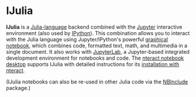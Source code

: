 # IJulia

**IJulia** is a [Julia-language](http://julialang.org/) backend
combined with the [Jupyter](http://jupyter.org/) interactive
environment (also used by [IPython](http://ipython.org/)).  This
combination allows you to interact with the Julia language using
Jupyter/IPython's powerful [graphical
notebook](http://ipython.org/notebook.html), which combines code,
formatted text, math, and multimedia in a single document.  It
also works with [JupyterLab](https://jupyterlab.readthedocs.io/en/stable/), a Jupyter-based
integrated development environment for notebooks and code.
The [nteract notebook desktop](https://nteract.io/) supports IJulia with
detailed instructions for its [installation with nteract](https://nteract.io/kernels/julia).

(IJulia notebooks can also be re-used in other Julia code via
the [NBInclude](https://github.com/stevengj/NBInclude.jl) package.)
